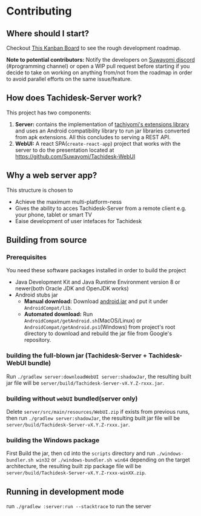 # Contributing
## Where should I start?
Checkout [This Kanban Board](https://github.com/Suwayomi/Tachidesk/projects/1) to see the rough development roadmap.

**Note to potential contributors:** Notify the developers on [Suwayomi discord](https://discord.gg/DDZdqZWaHA) (#programming channel) or open a WIP pull request before starting if you decide to take on working on anything from/not from the roadmap in order to avoid parallel efforts on the same issue/feature.

## How does Tachidesk-Server work?
This project has two components: 
1. **Server:** contains the implementation of [tachiyomi's extensions library](https://github.com/tachiyomiorg/extensions-lib) and uses an Android compatibility library to run jar libraries converted from apk extensions. All this concludes to serving a REST API.
2. **WebUI:** A react SPA(`create-react-app`) project that works with the server to do the presentation located at https://github.com/Suwayomi/Tachidesk-WebUI

## Why a web server app?
This structure is chosen to
- Achieve the maximum multi-platform-ness
- Gives the ability to acces Tachidesk-Server from a remote client e.g. your phone, tablet or smart TV
- Eaise development of user intefaces for Tachidesk

## Building from source
### Prerequisites
You need these software packages installed in order to build the project

- Java Development Kit and Java Runtime Environment version 8 or newer(both Oracle JDK and OpenJDK works)
- Android stubs jar
    - **Manual download:** Download [android.jar](https://raw.githubusercontent.com/Suwayomi/Tachidesk/android-jar/android.jar) and put it under `AndroidCompat/lib`.
    - **Automated download:** Run `AndroidCompat/getAndroid.sh`(MacOS/Linux) or `AndroidCompat/getAndroid.ps1`(Windows) from project's root directory to download and rebuild the jar file from Google's repository.

### building the full-blown jar (Tachidesk-Server + Tachidesk-WebUI bundle)
Run `./gradlew server:downloadWebUI server:shadowJar`, the resulting built jar file will be `server/build/Tachidesk-Server-vX.Y.Z-rxxx.jar`.

### building without `webUI` bundled(server only)
Delete `server/src/main/resources/WebUI.zip` if exists from previous runs, then run `./gradlew server:shadowJar`, the resulting built jar file will be `server/build/Tachidesk-Server-vX.Y.Z-rxxx.jar`.

### building the Windows package
First Build the jar, then cd into the `scripts` directory and run `./windows-bundler.sh win32` or `./windows-bundler.sh win64` depending on the target architecture, the resulting built zip package file will be `server/build/Tachidesk-Server-vX.Y.Z-rxxx-winXX.zip`.

## Running in development mode
run `./gradlew :server:run --stacktrace` to run the server
